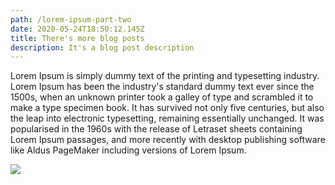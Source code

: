 ```yaml
---
path: /lorem-ipsum-part-two
date: 2020-05-24T18:50:12.145Z
title: There's more blog posts
description: It's a blog post description
---
```

Lorem Ipsum is simply dummy text of the printing and typesetting industry. Lorem Ipsum has been the industry's standard dummy text ever since the 1500s, when an unknown printer took a galley of type and scrambled it to make a type specimen book. It has survived not only five centuries, but also the leap into electronic typesetting, remaining essentially unchanged. It was popularised in the 1960s with the release of Letraset sheets containing Lorem Ipsum passages, and more recently with desktop publishing software like Aldus PageMaker including versions of Lorem Ipsum.


![](https://portfolio-with-cms.netlify.app/assets/ska%CC%88rmavbild-2020-05-26-kl.-22.21.19.png)